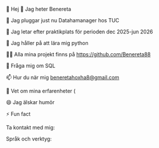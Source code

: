 👋 Hej 👋 Jag heter Benereta

🔭 Jag pluggar just nu Datahamanager hos TUC

👀 Jag letar efter praktikplats för perioden dec 2025-jun 2026

🌱 Jag håller på att lära mig python

👨‍💻 Alla mina projekt finns på https://github.com/Benereta88

💬 Fråga mig om SQL

📫 Hur du när mig beneretahoxha8@gmail.com

📄 Vet om mina erfarenheter (

😄 Jag älskar humör 

⚡ Fun fact 


Ta kontakt med mig:


Språk och verktyg:

<!--
**Benereta88/Benereta88** is a ✨ _special_ ✨ repository because its `README.md` (this file) appears on your GitHub profile.


